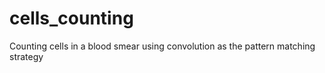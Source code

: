 # cells_counting
Counting cells in a blood smear using convolution as the pattern matching strategy
